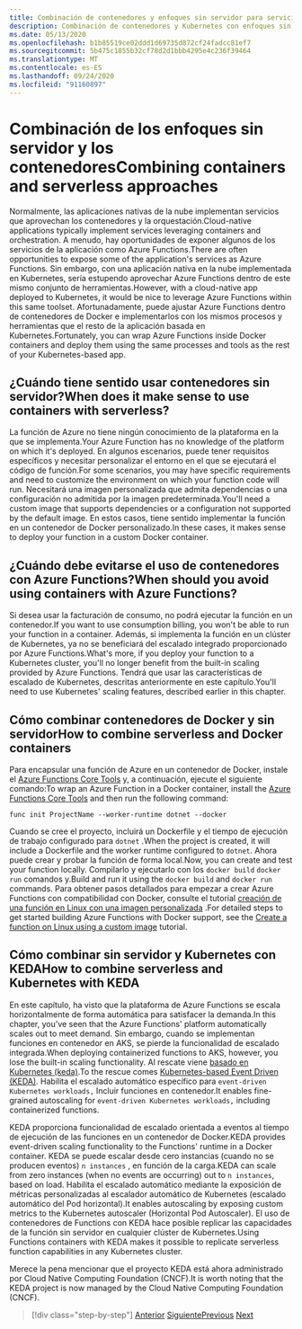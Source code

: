 ```yaml
---
title: Combinación de contenedores y enfoques sin servidor para servicios nativos de la nube
description: Combinación de contenedores y Kubernetes con enfoques sin servidor
ms.date: 05/13/2020
ms.openlocfilehash: b1b85519ce02ddd1d69735d872cf24fadcc81ef7
ms.sourcegitcommit: 5b475c1855b32cf78d2d1bbb4295e4c236f39464
ms.translationtype: MT
ms.contentlocale: es-ES
ms.lasthandoff: 09/24/2020
ms.locfileid: "91160897"
---
```

# <a name="combining-containers-and-serverless-approaches"></a><span data-ttu-id="42f24-103">Combinación de los enfoques sin servidor y los contenedores</span><span class="sxs-lookup"><span data-stu-id="42f24-103">Combining containers and serverless approaches</span></span>

<span data-ttu-id="42f24-104">Normalmente, las aplicaciones nativas de la nube implementan servicios que aprovechan los contenedores y la orquestación.</span><span class="sxs-lookup"><span data-stu-id="42f24-104">Cloud-native applications typically implement services leveraging containers and orchestration.</span></span> <span data-ttu-id="42f24-105">A menudo, hay oportunidades de exponer algunos de los servicios de la aplicación como Azure Functions.</span><span class="sxs-lookup"><span data-stu-id="42f24-105">There are often opportunities to expose some of the application's services as Azure Functions.</span></span> <span data-ttu-id="42f24-106">Sin embargo, con una aplicación nativa en la nube implementada en Kubernetes, sería estupendo aprovechar Azure Functions dentro de este mismo conjunto de herramientas.</span><span class="sxs-lookup"><span data-stu-id="42f24-106">However, with a cloud-native app deployed to Kubernetes, it would be nice to leverage Azure Functions within this same toolset.</span></span> <span data-ttu-id="42f24-107">Afortunadamente, puede ajustar Azure Functions dentro de contenedores de Docker e implementarlos con los mismos procesos y herramientas que el resto de la aplicación basada en Kubernetes.</span><span class="sxs-lookup"><span data-stu-id="42f24-107">Fortunately, you can wrap Azure Functions inside Docker containers and deploy them using the same processes and tools as the rest of your Kubernetes-based app.</span></span>

## <a name="when-does-it-make-sense-to-use-containers-with-serverless"></a><span data-ttu-id="42f24-108">¿Cuándo tiene sentido usar contenedores sin servidor?</span><span class="sxs-lookup"><span data-stu-id="42f24-108">When does it make sense to use containers with serverless?</span></span>

<span data-ttu-id="42f24-109">La función de Azure no tiene ningún conocimiento de la plataforma en la que se implementa.</span><span class="sxs-lookup"><span data-stu-id="42f24-109">Your Azure Function has no knowledge of the platform on which it's deployed.</span></span> <span data-ttu-id="42f24-110">En algunos escenarios, puede tener requisitos específicos y necesitar personalizar el entorno en el que se ejecutará el código de función.</span><span class="sxs-lookup"><span data-stu-id="42f24-110">For some scenarios, you may have specific requirements and need to customize the environment on which your function code will run.</span></span> <span data-ttu-id="42f24-111">Necesitará una imagen personalizada que admita dependencias o una configuración no admitida por la imagen predeterminada.</span><span class="sxs-lookup"><span data-stu-id="42f24-111">You'll need a custom image that supports dependencies or a configuration not supported by the default image.</span></span> <span data-ttu-id="42f24-112">En estos casos, tiene sentido implementar la función en un contenedor de Docker personalizado.</span><span class="sxs-lookup"><span data-stu-id="42f24-112">In these cases, it makes sense to deploy your function in a custom Docker container.</span></span>

## <a name="when-should-you-avoid-using-containers-with-azure-functions"></a><span data-ttu-id="42f24-113">¿Cuándo debe evitarse el uso de contenedores con Azure Functions?</span><span class="sxs-lookup"><span data-stu-id="42f24-113">When should you avoid using containers with Azure Functions?</span></span>

<span data-ttu-id="42f24-114">Si desea usar la facturación de consumo, no podrá ejecutar la función en un contenedor.</span><span class="sxs-lookup"><span data-stu-id="42f24-114">If you want to use consumption billing, you won't be able to run your function in a container.</span></span> <span data-ttu-id="42f24-115">Además, si implementa la función en un clúster de Kubernetes, ya no se beneficiará del escalado integrado proporcionado por Azure Functions.</span><span class="sxs-lookup"><span data-stu-id="42f24-115">What's more, if you deploy your function to a Kubernetes cluster, you'll no longer benefit from the built-in scaling provided by Azure Functions.</span></span> <span data-ttu-id="42f24-116">Tendrá que usar las características de escalado de Kubernetes, descritas anteriormente en este capítulo.</span><span class="sxs-lookup"><span data-stu-id="42f24-116">You'll need to use Kubernetes' scaling features, described earlier in this chapter.</span></span>

## <a name="how-to-combine-serverless-and-docker-containers"></a><span data-ttu-id="42f24-117">Cómo combinar contenedores de Docker y sin servidor</span><span class="sxs-lookup"><span data-stu-id="42f24-117">How to combine serverless and Docker containers</span></span>

<span data-ttu-id="42f24-118">Para encapsular una función de Azure en un contenedor de Docker, instale el [Azure Functions Core Tools](https://github.com/Azure/azure-functions-core-tools) y, a continuación, ejecute el siguiente comando:</span><span class="sxs-lookup"><span data-stu-id="42f24-118">To wrap an Azure Function in a Docker container, install the [Azure Functions Core Tools](https://github.com/Azure/azure-functions-core-tools) and then run the following command:</span></span>

```console
func init ProjectName --worker-runtime dotnet --docker
```

<span data-ttu-id="42f24-119">Cuando se cree el proyecto, incluirá un Dockerfile y el tiempo de ejecución de trabajo configurado para `dotnet` .</span><span class="sxs-lookup"><span data-stu-id="42f24-119">When the project is created, it will include a Dockerfile and the worker runtime configured to `dotnet`.</span></span> <span data-ttu-id="42f24-120">Ahora puede crear y probar la función de forma local.</span><span class="sxs-lookup"><span data-stu-id="42f24-120">Now, you can create and test your function locally.</span></span> <span data-ttu-id="42f24-121">Compilarlo y ejecutarlo con los  `docker build` `docker run` comandos y.</span><span class="sxs-lookup"><span data-stu-id="42f24-121">Build and run it using the  `docker build` and `docker run` commands.</span></span> <span data-ttu-id="42f24-122">Para obtener pasos detallados para empezar a crear Azure Functions con compatibilidad con Docker, consulte el tutorial [creación de una función en Linux con una imagen personalizada](/azure/azure-functions/functions-create-function-linux-custom-image) .</span><span class="sxs-lookup"><span data-stu-id="42f24-122">For detailed steps to get started building Azure Functions with Docker support, see the [Create a function on Linux using a custom image](/azure/azure-functions/functions-create-function-linux-custom-image) tutorial.</span></span>

## <a name="how-to-combine-serverless-and-kubernetes-with-keda"></a><span data-ttu-id="42f24-123">Cómo combinar sin servidor y Kubernetes con KEDA</span><span class="sxs-lookup"><span data-stu-id="42f24-123">How to combine serverless and Kubernetes with KEDA</span></span>

<span data-ttu-id="42f24-124">En este capítulo, ha visto que la plataforma de Azure Functions se escala horizontalmente de forma automática para satisfacer la demanda.</span><span class="sxs-lookup"><span data-stu-id="42f24-124">In this chapter, you've seen that the Azure Functions' platform automatically scales out to meet demand.</span></span> <span data-ttu-id="42f24-125">Sin embargo, cuando se implementan funciones en contenedor en AKS, se pierde la funcionalidad de escalado integrada.</span><span class="sxs-lookup"><span data-stu-id="42f24-125">When deploying containerized functions to AKS, however, you lose the built-in scaling functionality.</span></span> <span data-ttu-id="42f24-126">Al rescate viene [basado en Kubernetes (keda)](/azure/azure-functions/functions-kubernetes-keda).</span><span class="sxs-lookup"><span data-stu-id="42f24-126">To the rescue comes [Kubernetes-based Event Driven (KEDA)](/azure/azure-functions/functions-kubernetes-keda).</span></span> <span data-ttu-id="42f24-127">Habilita el escalado automático específico para `event-driven Kubernetes workloads,` Incluir funciones en contenedor.</span><span class="sxs-lookup"><span data-stu-id="42f24-127">It enables fine-grained autoscaling for `event-driven Kubernetes workloads,` including containerized functions.</span></span>

<span data-ttu-id="42f24-128">KEDA proporciona funcionalidad de escalado orientada a eventos al tiempo de ejecución de las funciones en un contenedor de Docker.</span><span class="sxs-lookup"><span data-stu-id="42f24-128">KEDA provides event-driven scaling functionality to the Functions' runtime in a Docker container.</span></span> <span data-ttu-id="42f24-129">KEDA se puede escalar desde cero instancias (cuando no se producen eventos) `n instances` , en función de la carga.</span><span class="sxs-lookup"><span data-stu-id="42f24-129">KEDA can scale from zero instances (when no events are occurring) out to `n instances`, based on load.</span></span> <span data-ttu-id="42f24-130">Habilita el escalado automático mediante la exposición de métricas personalizadas al escalador automático de Kubernetes (escalado automático del Pod horizontal).</span><span class="sxs-lookup"><span data-stu-id="42f24-130">It enables autoscaling by exposing custom metrics to the Kubernetes autoscaler (Horizontal Pod Autoscaler).</span></span> <span data-ttu-id="42f24-131">El uso de contenedores de Functions con KEDA hace posible replicar las capacidades de la función sin servidor en cualquier clúster de Kubernetes.</span><span class="sxs-lookup"><span data-stu-id="42f24-131">Using Functions containers with KEDA makes it possible to replicate serverless function capabilities in any Kubernetes cluster.</span></span>

<span data-ttu-id="42f24-132">Merece la pena mencionar que el proyecto KEDA está ahora administrado por Cloud Native Computing Foundation (CNCF).</span><span class="sxs-lookup"><span data-stu-id="42f24-132">It is worth noting that the KEDA project is now managed by the Cloud Native Computing Foundation (CNCF).</span></span>

>[!div class="step-by-step"]
><span data-ttu-id="42f24-133">[Anterior](leverage-serverless-functions.md)
>[Siguiente](deploy-containers-azure.md)</span><span class="sxs-lookup"><span data-stu-id="42f24-133">[Previous](leverage-serverless-functions.md)
[Next](deploy-containers-azure.md)</span></span>

